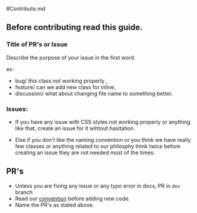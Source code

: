 #Contribute.md
## Before contributing read this guide.

### Title of PR's or Issue
Describe the purpose of your issue in the first word.

ex:
- bug/ this class not working properly ,
- feature/ can we add  new class for inline,
- discussion/ what about changing file name to something better.

### Issues:
- If you have any issue with CSS styles not working properly or anything like that, create an issue for it wihtout hasitation.

- Else if you don't like the naming convention or you think we have really few classes or anything related to our philosphy think twice before creating an issue they are not needed most of the times.


## PR's
- Unless you are fixing any issue or any typo error in docs, PR in `dev` branch
- Read our [convention](docs/conventions.md) before adding new code.
- Name the PR's as stated above.
